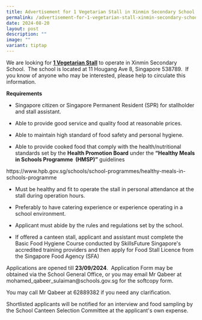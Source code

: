 ```yaml
---
title: Advertisement for 1 Vegetarian Stall in Xinmin Secondary School
permalink: /advertisement-for-1-vegetarian-stall-xinmin-secondary-school/
date: 2024-08-20
layout: post
description: ""
image: ""
variant: tiptap
---
```

<p>We are looking for <strong><u>1 Vegetarian Stall</u></strong> to operate
in Xinmin Secondary School.&nbsp; The school is located at 11 Hougang Ave
8, Singapore 538789.&nbsp; If you know of anyone who may be interested,
please help to circulate this information.</p>
<p><strong>Requirements</strong>
</p>
<ul data-tight="true" class="tight">
<li>
<p>Singapore citizen or Singapore Permanent Resident (SPR) for stallholder
and stall assistant.</p>
</li>
<li>
<p>Able to provide good service and quality food at reasonable prices.</p>
</li>
<li>
<p>Able to maintain high standard of food safety and personal hygiene.</p>
</li>
<li>
<p>Able to provide cooked food that comply with the health/nutritional standards
set by the&nbsp;<strong>Health Promotion Board</strong>&nbsp;under the&nbsp;<strong>“Healthy Meals in Schools Programme &nbsp;(HMSP)”</strong>&nbsp;guidelines</p>
</li>
</ul>
<p><a rel="noopener noreferrer nofollow" target="_blank">https://www.hpb.gov.sg/schools/school-programmes/healthy-meals-in-schools-programme</a>
</p>
<ul data-tight="true" class="tight">
<li>
<p>Must be healthy and fit to operate the stall in personal attendance at
the stall during operation hours.</p>
</li>
<li>
<p>Preferably to have catering experience or experience operating in a school
environment.</p>
</li>
<li>
<p>Applicant must abide by the rules and regulations set by the school.</p>
</li>
<li>
<p>If offered a canteen stall, applicant and assistant must complete the
Basic Food Hygiene Course conducted by SkillsFuture Singapore's accredited
training providers and then apply for Food Stall Licence from the Singapore
Food Agency (SFA)</p>
</li>
</ul>
<p>Applications are opened till <strong>23/09/2024</strong>.&nbsp; Application
Form may be obtained via the School General Office, or you may email Mr
Qabeer at <a rel="noopener noreferrer nofollow" target="_blank">mohamed_qabeer_sulaiman@schools.gov.sg</a> for
the softcopy form.</p>
<p>You may call Mr Qabeer at 62889382 if you need any clarification.</p>
<p>Shortlisted applicants will be notified for an interview and food sampling
by the School Canteen Selection Committee at the applicant's own expense.</p>